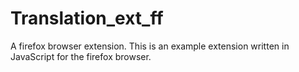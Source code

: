 # Translation_ext_ff

A firefox browser extension.
This is an example extension written in JavaScript for the firefox browser.
